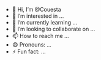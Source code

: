 - 👋 Hi, I’m @Couesta
- 👀 I’m interested in ...
- 🌱 I’m currently learning ...
- 💞️ I’m looking to collaborate on ...
- 📫 How to reach me ...
- 😄 Pronouns: ...
- ⚡ Fun fact: ...

<!---
Couesta/Couesta is a ✨ special ✨ repository because its `README.md` (this file) appears on your GitHub profile.
You can click the Preview link to take a look at your changes.
--->
